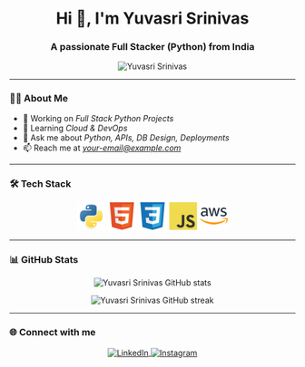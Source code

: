 <!-- Profile Header -->
<h1 align="center">Hi 👋, I'm Yuvasri Srinivas</h1>
<h3 align="center">A passionate Full Stacker (Python) from India</h3>

<!-- Animated Style Image -->
<p align="center">
  <img src="https://github.com/your-username/your-repo/blob/main/your-image.png" alt="Yuvasri Srinivas" width="400"/>
</p>

---

### 👨‍💻 About Me
- 🔭 Working on *Full Stack Python Projects*
- 🌱 Learning *Cloud & DevOps*
- 💬 Ask me about *Python, APIs, DB Design, Deployments*
- 📫 Reach me at *your-email@example.com*

---

### 🛠 Tech Stack
<p align="center">
  <img src="https://raw.githubusercontent.com/devicons/devicon/master/icons/python/python-original.svg" alt="Python" width="50" height="50"/>
  <img src="https://raw.githubusercontent.com/devicons/devicon/master/icons/html5/html5-original.svg" alt="HTML5" width="50" height="50"/>
  <img src="https://raw.githubusercontent.com/devicons/devicon/master/icons/css3/css3-original.svg" alt="CSS3" width="50" height="50"/>
  <img src="https://raw.githubusercontent.com/devicons/devicon/master/icons/javascript/javascript-original.svg" alt="JavaScript" width="50" height="50"/>
  <img src="https://raw.githubusercontent.com/devicons/devicon/master/icons/amazonwebservices/amazonwebservices-original.svg" alt="AWS Cloud" width="50" height="50"/>
</p>

---

### 📊 GitHub Stats
<p align="center">
  <img src="https://github-readme-stats.vercel.app/api?username=your-username&show_icons=true&theme=dark" alt="Yuvasri Srinivas GitHub stats"/>
</p>

<p align="center">
  <img src="https://github-readme-streak-stats.herokuapp.com/?user=your-username&theme=dark" alt="Yuvasri Srinivas GitHub streak"/>
</p>

---

### 🌐 Connect with me
<p align="center">
  <a href="https://linkedin.com/in/your-linkedin" target="blank">
    <img align="center" src="https://raw.githubusercontent.com/rahuldkjain/github-profile-readme-generator/master/src/images/icons/Social/linked-in-alt.svg" alt="LinkedIn" height="30" width="40" />
  </a>
  <a href="https://instagram.com/your-instagram" target="blank">
    <img align="center" src="https://raw.githubusercontent.com/rahuldkjain/github-profile-readme-generator/master/src/images/icons/Social/instagram.svg" alt="Instagram" height="30" width="40" />
  </a>
</p>
